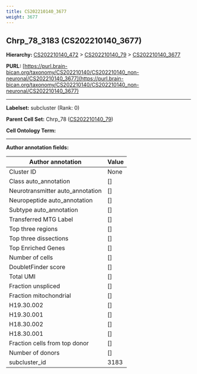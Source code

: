 ```yaml
---
title: CS202210140_3677
weight: 3677
---
```

## Chrp_78_3183 (CS202210140_3677)
<b>Hierarchy: </b>
[CS202210140_472](../CS202210140_472) >
[CS202210140_79](../CS202210140_79) >
[CS202210140_3677](../CS202210140_3677)

**PURL:** [https://purl.brain-bican.org/taxonomy/CS202210140/CS202210140_non-neuronal/CS202210140_3677](https://purl.brain-bican.org/taxonomy/CS202210140/CS202210140_non-neuronal/CS202210140_3677)

---


**Labelset:** subcluster (Rank: 0)

**Parent Cell Set:** Chrp_78 ([CS202210140_79](../CS202210140_79))



**Cell Ontology Term:** 

[MARKER GENES.]: #


---

[TRANSFERRED ANNOTATIONS.]: #


[AUTHOR ANNOTATION FIELDS.]: #


**Author annotation fields:**

| Author annotation | Value |
|-------------------|-------|
|Cluster ID|None|
|Class auto_annotation|[]|
|Neurotransmitter auto_annotation|[]|
|Neuropeptide auto_annotation|[]|
|Subtype auto_annotation|[]|
|Transferred MTG Label|[]|
|Top three regions|[]|
|Top three dissections|[]|
|Top Enriched Genes|[]|
|Number of cells|[]|
|DoubletFinder score|[]|
|Total UMI|[]|
|Fraction unspliced|[]|
|Fraction mitochondrial|[]|
|H19.30.002|[]|
|H19.30.001|[]|
|H18.30.002|[]|
|H18.30.001|[]|
|Fraction cells from top donor|[]|
|Number of donors|[]|
|subcluster_id|3183|
